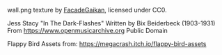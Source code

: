 wall.png texture by [FacadeGaikan](https://opengameart.org/node/31075), licensed under CC0.

Jess Stacy "In The Dark-Flashes"
Written by Bix Beiderbeck (1903-1931)
From https://www.openmusicarchive.org
Public Domain

Flappy Bird Assets from:
https://megacrash.itch.io/flappy-bird-assets
